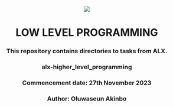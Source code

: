 <p align="center">
  <a href="https://skillicons.dev">
    <img src="https://skillicons.dev/icons?i=c,bash,python" />
  </a>
</p>
<h1 align="center">LOW LEVEL PROGRAMMING</h1>

<h3 align="center"> This repository contains directories to tasks from ALX.</h3>
<h3 align="center">alx-higher_level_programming</h3>  
<h3 align="center">Commencement date: 27th November 2023</h3>
<h3 align="center">Author: Oluwaseun Akinbo</h3>
